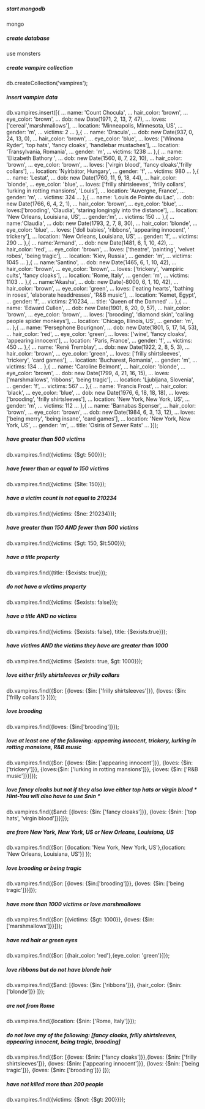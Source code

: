 ##### start mongodb
mongo

##### create database
use monsters

##### create vampire collection
db.createCollection('vampires');

##### insert vampire data
db.vampires.insert([{
...   name: 'Count Chocula',
...   hair_color: 'brown',
...   eye_color: 'brown',
...   dob: new Date(1971, 2, 13, 7, 47),
...   loves: ['cereal','marshmallows'],
...   location: 'Minneapolis, Minnesota, US',
...   gender: 'm',
...   victims: 2
... },{
...   name: 'Dracula',
...   dob: new Date(937, 0, 24, 13, 0),
...   hair_color: 'brown',
...   eye_color: 'blue',
...   loves: ['Winona Ryder', 'top hats', 'fancy cloaks', 'handlebar   mustaches'],
...   location: 'Transylvania, Romania',
...   gender: 'm',
...   victims: 1238
... },{
...   name: 'Elizabeth Bathory ',
...   dob: new Date(1560, 8, 7, 22, 10),
...   hair_color: 'brown',
...   eye_color: 'brown',
...   loves: ['virgin blood', 'fancy cloaks','frilly collars'],
...   location: 'Nyírbátor, Hungary',
...   gender: 'f',
...   victims: 980
... },{
...   name: 'Lestat',
...   dob: new Date(1760, 11, 9, 18, 44),
...   hair_color: 'blonde',
...   eye_color: 'blue',
...   loves: ['frilly shirtsleeves', 'frilly collars', 'lurking in   rotting mansions', 'Louis'],
...   location: 'Auvergne, France',
...   gender: 'm',
...   victims: 324
... },{
...   name: 'Louis de Pointe du Lac',
...   dob: new Date(1766, 6, 4, 2, 1),
...   hair_color: 'brown',
...   eye_color: 'blue',
...   loves:['brooding', 'Claudia', 'staring longingly into the   distance'],
...   location: 'New Orleans, Louisiana, US',
...   gender:'m',
...   victims: 150
... },{
...   name:'Claudia',
...   dob: new Date(1793, 2, 7, 8, 30),
...   hair_color: 'blonde',
...   eye_color: 'blue',
...   loves: ['doll babies', 'ribbons', 'appearing innocent', '  trickery'],
...   location: 'New Orleans, Louisiana, US',
...   gender: 'f',
...   victims: 290
... },{
...   name:'Armand',
...   dob: new Date(1481, 6, 1, 10, 42),
...   hair_color: 'red',
...   eye_color: 'brown',
...   loves: ['theatre', 'painting', 'velvet robes', 'being tragic'],
...   location: 'Kiev, Russia',
...   gender: 'm',
...   victims: 1045
... },{
...   name:'Santino',
...   dob: new Date(1465, 6, 1, 10, 42),
...   hair_color: 'brown',
...   eye_color: 'brown',
...   loves: ['trickery', 'vampiric cults', 'fancy cloaks'],
...   location: 'Rome, Italy',
...   gender: 'm',
...   victims: 1103
... },{
...   name:'Akasha',
...   dob: new Date(-8000, 6, 1, 10, 42),
...   hair_color: 'brown',
...   eye_color: 'green',
...   loves: ['eating hearts', 'bathing in roses', 'elaborate   headdresses', 'R&B music'],
...   location: 'Kemet, Egypt',
...   gender: 'f',
...   victims: 210234,
...   title: 'Queen of the Damned'
... },{
...   name: 'Edward Cullen',
...   dob: new Date(1901, 6, 20, 0, 57),
...   hair_color: 'brown',
...   eye_color: 'brown',
...   loves: ['brooding', 'diamond skin', 'calling people spider   monkeys'],
...   location: 'Chicago, Illinois, US',
...   gender: 'm',
... },{
...   name: 'Persephone Bourignon',
...   dob: new Date(1801, 5, 17, 14, 53),
...   hair_color: 'red',
...   eye_color: 'green',
...   loves: ['wine', 'fancy cloaks', 'appearing innocent'],
...   location: 'Paris, France',
...   gender: 'f',
...   victims: 450
... },{
...   name: 'René Tremblay',
...   dob: new Date(1922, 2, 8, 5, 3),
...   hair_color: 'brown',
...   eye_color: 'green',
...   loves: ['frilly shirtsleeves', 'trickery', 'card games'],
...   location: 'Bucharest, Romania',
...   gender: 'm',
...   victims: 134
... },{
...   name: 'Caroline Belmont',
...   hair_color: 'blonde',
...   eye_color: 'brown',
...   dob: new Date(1799, 4, 21, 16, 15),
...   loves: ['marshmallows', 'ribbons', 'being tragic'],
...   location: 'Ljubljana, Slovenia',
...   gender: 'f',
...   victims: 567
... },{
...   name: 'Francis Frost',
...   hair_color: 'black',
...   eye_color: 'blue',
...   dob: new Date(1976, 6, 18, 18, 18),
...   loves: ['brooding', 'frilly shirtsleeves'],
...   location: 'New York, New York, US',
...   gender: 'm',
...   victims: 112
... },{
...   name: 'Barnabas Spenser',
...   hair_color: 'brown',
...   eye_color: 'brown',
...   dob: new Date(1984, 6, 3, 13, 12),
...   loves: ['being merry', 'being insane', 'card games'],
...   location: 'New York, New York, US',
...   gender: 'm',
...   title: 'Osiris of Sewer Rats'
... }]);

##### have greater than 500 victims
db.vampires.find({victims: {$gt: 500}});

##### have fewer than or equal to 150 victims
db.vampires.find({victims: {$lte: 150}});

##### have a victim count is not equal to 210234
db.vampires.find({victims: {$ne: 210234}});

##### have greater than 150 AND fewer than 500 victims
db.vampires.find({victims: {$gt: 150, $lt:500}});

##### have a title property
db.vampires.find({title: {$exists: true}});

##### do not have a victims property
db.vampires.find({victims: {$exists: false}});

##### have a title AND no victims
db.vampires.find({victims: {$exists: false}, title: {$exists:true}});

##### have victims AND the victims they have are greater than 1000
db.vampires.find({victims: {$exists: true, $gt: 1000}});

##### love either frilly shirtsleeves or frilly collars
db.vampires.find({$or: [{loves: {$in: ['frilly shirtsleeves']}}, {loves: {$in: ['frilly collars']} }]});

##### love brooding
db.vampires.find({loves: {$in:['brooding']}});

##### love at least one of the following: appearing innocent, trickery, lurking in rotting mansions, R&B music
db.vampires.find({$or: [{loves: {$in: ['appearing innocent']}}, {loves: {$in: ['trickery']}}, {loves:{$in: ['lurking in rotting mansions']}}, {loves: {$in: ['R&B music']}}]});


##### love fancy cloaks but not if they also love either top hats or virgin blood * Hint-You will also have to use $nin *
db.vampires.find({$and: [{loves: {$in: ['fancy cloaks']}}, {loves: {$nin: ['top hats', 'virgin blood']}}]});

##### are from New York, New York, US or New Orleans, Louisiana, US
db.vampires.find({$or: [{location: 'New York, New York, US'},{location: 'New Orleans, Louisiana, US'}] });

##### love brooding or being tragic
db.vampires.find({$or: [{loves: {$in:['brooding']}}, {loves: {$in: ['being tragic']}}]});

##### have more than 1000 victims or love marshmallows
db.vampires.find({$or: [{victims: {$gt: 1000}}, {loves: {$in: ['marshmallows']}}]});

##### have red hair or green eyes
db.vampires.find({$or: [{hair_color: 'red'},{eye_color: 'green'}]});

##### love ribbons but do not have blonde hair
db.vampires.find({$and: [{loves: {$in: ['ribbons']}}, {hair_color: {$nin: ['blonde']}} ]});

##### are not from Rome
db.vampires.find({location: {$nin: ['Rome, Italy']}});

##### do not love any of the following: [fancy cloaks, frilly shirtsleeves, appearing innocent, being tragic, brooding]
db.vampires.find({$or: [{loves: {$nin: ['fancy cloaks']}},{loves: {$nin: ['frilly shirtsleeves']}}, {loves: {$nin: ['appearing innocent']}}, {loves: {$nin: ['being tragic']}}, {loves: {$nin: ['brooding']}} ]});

##### have not killed more than 200 people
db.vampires.find({victims: {$not: {$gt: 200}}});
